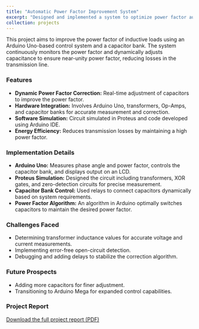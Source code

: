```yaml
---
title: "Automatic Power Factor Improvement System"
excerpt: "Designed and implemented a system to optimize power factor automatically, using Arduino Uno and a capacitor bank.<br/><img src='/images/PowerFactorImprovement.JPEG'>"
collection: projects
---
```


This project aims to improve the power factor of inductive loads using an Arduino Uno-based control system and a capacitor bank. The system continuously monitors the power factor and dynamically adjusts capacitance to ensure near-unity power factor, reducing losses in the transmission line.

### Features
- **Dynamic Power Factor Correction:** Real-time adjustment of capacitors to improve the power factor.
- **Hardware Integration:** Involves Arduino Uno, transformers, Op-Amps, and capacitor banks for accurate measurement and correction.
- **Software Simulation:** Circuit simulated in Proteus and code developed using Arduino IDE.
- **Energy Efficiency:** Reduces transmission losses by maintaining a high power factor.

### Implementation Details
- **Arduino Uno:** Measures phase angle and power factor, controls the capacitor bank, and displays output on an LCD.
- **Proteus Simulation:** Designed the circuit including transformers, XOR gates, and zero-detection circuits for precise measurement.
- **Capacitor Bank Control:** Used relays to connect capacitors dynamically based on system requirements.
- **Power Factor Algorithm:** An algorithm in Arduino optimally switches capacitors to maintain the desired power factor.

### Challenges Faced
- Determining transformer inductance values for accurate voltage and current measurements.
- Implementing error-free open-circuit detection.
- Debugging and adding delays to stabilize the correction algorithm.

### Future Prospects
- Adding more capacitors for finer adjustment.
- Transitioning to Arduino Mega for expanded control capabilities.

### Project Report
[Download the full project report (PDF)](/files/PFI_Project_Report.pdf)
